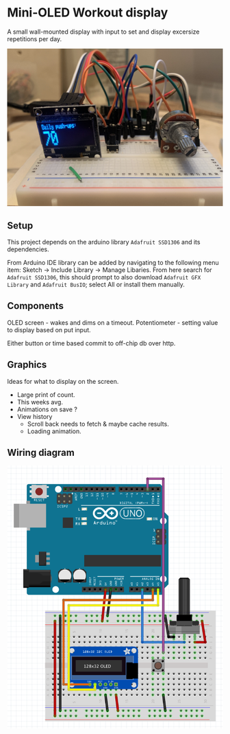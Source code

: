 
# Mini-OLED Workout display
A small wall-mounted display with input to set and display excersize repetitions per day.

![View of breadboard](assets/breadboard.jpg)

## Setup
This project depends on the arduino library `Adafruit SSD1306` and its dependencies.

From Arduino IDE library can be added by navigating to the following menu item: Sketch -> Include Library -> Manage Libaries. From here search for `Adafruit SSD1306`, this should prompt to also download `Adafruit GFX Library` and `Adafruit BusIO`; select All or install them manually.

## Components
OLED screen - wakes and dims on a timeout.
Potentiometer - setting value to display based on put input.

Either button or time based commit to off-chip db over http.

## Graphics
Ideas for what to display on the screen.

 - Large print of count.
 - This weeks avg.
 - Animations on save ?
 - View history
   - Scroll back needs to fetch & maybe cache results.
   - Loading animation.

## Wiring diagram
![wiring diagram](assets/wire-diagram.png)
